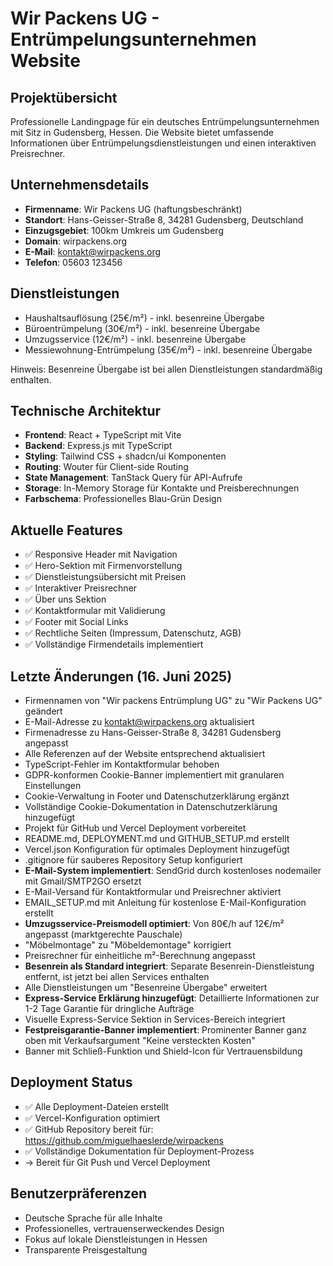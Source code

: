 # Wir Packens UG - Entrümpelungsunternehmen Website

## Projektübersicht
Professionelle Landingpage für ein deutsches Entrümpelungsunternehmen mit Sitz in Gudensberg, Hessen. Die Website bietet umfassende Informationen über Entrümpelungsdienstleistungen und einen interaktiven Preisrechner.

## Unternehmensdetails
- **Firmenname**: Wir Packens UG (haftungsbeschränkt)
- **Standort**: Hans-Geisser-Straße 8, 34281 Gudensberg, Deutschland
- **Einzugsgebiet**: 100km Umkreis um Gudensberg
- **Domain**: wirpackens.org
- **E-Mail**: kontakt@wirpackens.org
- **Telefon**: 05603 123456

## Dienstleistungen
- Haushaltsauflösung (25€/m²) - inkl. besenreine Übergabe
- Büroentrümpelung (30€/m²) - inkl. besenreine Übergabe
- Umzugsservice (12€/m²) - inkl. besenreine Übergabe
- Messiewohnung-Entrümpelung (35€/m²) - inkl. besenreine Übergabe

Hinweis: Besenreine Übergabe ist bei allen Dienstleistungen standardmäßig enthalten.

## Technische Architektur
- **Frontend**: React + TypeScript mit Vite
- **Backend**: Express.js mit TypeScript
- **Styling**: Tailwind CSS + shadcn/ui Komponenten
- **Routing**: Wouter für Client-side Routing
- **State Management**: TanStack Query für API-Aufrufe
- **Storage**: In-Memory Storage für Kontakte und Preisberechnungen
- **Farbschema**: Professionelles Blau-Grün Design

## Aktuelle Features
- ✅ Responsive Header mit Navigation
- ✅ Hero-Sektion mit Firmenvorstellung
- ✅ Dienstleistungsübersicht mit Preisen
- ✅ Interaktiver Preisrechner
- ✅ Über uns Sektion
- ✅ Kontaktformular mit Validierung
- ✅ Footer mit Social Links
- ✅ Rechtliche Seiten (Impressum, Datenschutz, AGB)
- ✅ Vollständige Firmendetails implementiert

## Letzte Änderungen (16. Juni 2025)
- Firmennamen von "Wir packens Entrümplung UG" zu "Wir Packens UG" geändert
- E-Mail-Adresse zu kontakt@wirpackens.org aktualisiert
- Firmenadresse zu Hans-Geisser-Straße 8, 34281 Gudensberg angepasst
- Alle Referenzen auf der Website entsprechend aktualisiert
- TypeScript-Fehler im Kontaktformular behoben
- GDPR-konformen Cookie-Banner implementiert mit granularen Einstellungen
- Cookie-Verwaltung in Footer und Datenschutzerklärung ergänzt
- Vollständige Cookie-Dokumentation in Datenschutzerklärung hinzugefügt
- Projekt für GitHub und Vercel Deployment vorbereitet
- README.md, DEPLOYMENT.md und GITHUB_SETUP.md erstellt
- Vercel.json Konfiguration für optimales Deployment hinzugefügt
- .gitignore für sauberes Repository Setup konfiguriert
- **E-Mail-System implementiert**: SendGrid durch kostenloses nodemailer mit Gmail/SMTP2GO ersetzt
- E-Mail-Versand für Kontaktformular und Preisrechner aktiviert
- EMAIL_SETUP.md mit Anleitung für kostenlose E-Mail-Konfiguration erstellt
- **Umzugsservice-Preismodell optimiert**: Von 80€/h auf 12€/m² angepasst (marktgerechte Pauschale)
- "Möbelmontage" zu "Möbeldemontage" korrigiert
- Preisrechner für einheitliche m²-Berechnung angepasst
- **Besenrein als Standard integriert**: Separate Besenrein-Dienstleistung entfernt, ist jetzt bei allen Services enthalten
- Alle Dienstleistungen um "Besenreine Übergabe" erweitert
- **Express-Service Erklärung hinzugefügt**: Detaillierte Informationen zur 1-2 Tage Garantie für dringliche Aufträge
- Visuelle Express-Service Sektion in Services-Bereich integriert
- **Festpreisgarantie-Banner implementiert**: Prominenter Banner ganz oben mit Verkaufsargument "Keine versteckten Kosten"
- Banner mit Schließ-Funktion und Shield-Icon für Vertrauensbildung

## Deployment Status
- ✅ Alle Deployment-Dateien erstellt
- ✅ Vercel-Konfiguration optimiert
- ✅ GitHub Repository bereit für: https://github.com/miguelhaeslerde/wirpackens
- ✅ Vollständige Dokumentation für Deployment-Prozess
- → Bereit für Git Push und Vercel Deployment

## Benutzerpräferenzen
- Deutsche Sprache für alle Inhalte
- Professionelles, vertrauenserweckendes Design
- Fokus auf lokale Dienstleistungen in Hessen
- Transparente Preisgestaltung